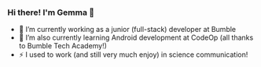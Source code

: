 ### Hi there! I'm Gemma 👋

- 🔭 I’m currently working as a junior (full-stack) developer at Bumble
- 🌱 I’m also currently learning Android development at CodeOp (all thanks to Bumble Tech Academy!)
- ⚡ I used to work (and still very much enjoy) in science communication!

<!--
**switcherette/switcherette** is a ✨ _special_ ✨ repository because its `README.md` (this file) appears on your GitHub profile.

Here are some ideas to get you started:

- 🔭 I’m currently working on ...
- 🌱 I’m currently learning ...
- 👯 I’m looking to collaborate on ...
- 🤔 I’m looking for help with ...
- 💬 Ask me about ...
- 📫 How to reach me: ...
- 😄 Pronouns: ...
- ⚡ Fun fact: ...
-->
